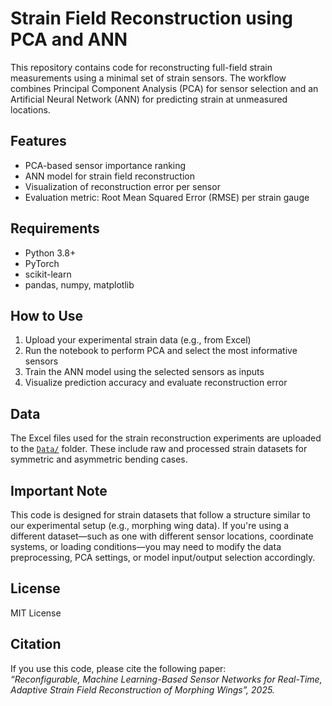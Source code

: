 # Strain Field Reconstruction using PCA and ANN
This repository contains code for reconstructing full-field strain measurements using a minimal set of strain sensors. The workflow combines Principal Component Analysis (PCA) for sensor selection and an Artificial Neural Network (ANN) for predicting strain at unmeasured locations.

## Features
- PCA-based sensor importance ranking
- ANN model for strain field reconstruction
- Visualization of reconstruction error per sensor
- Evaluation metric: Root Mean Squared Error (RMSE) per strain gauge

## Requirements
- Python 3.8+
- PyTorch
- scikit-learn
- pandas, numpy, matplotlib

## How to Use
1. Upload your experimental strain data (e.g., from Excel)
2. Run the notebook to perform PCA and select the most informative sensors
3. Train the ANN model using the selected sensors as inputs
4. Visualize prediction accuracy and evaluate reconstruction error

## Data
The Excel files used for the strain reconstruction experiments are uploaded to the [`Data/`](./Data/) folder. These include raw and processed strain datasets for symmetric and asymmetric bending cases.

## Important Note
This code is designed for strain datasets that follow a structure similar to our experimental setup (e.g., morphing wing data). If you're using a different dataset—such as one with different sensor locations, coordinate systems, or loading conditions—you may need to modify the data preprocessing, PCA settings, or model input/output selection accordingly.

## License
MIT License

## Citation
If you use this code, please cite the following paper:  
*“Reconfigurable, Machine Learning-Based Sensor Networks for Real-Time, Adaptive Strain Field Reconstruction of Morphing Wings”, 2025.*
